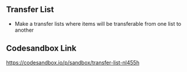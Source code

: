 ##  Transfer List 

* Make a transfer lists where items will be transferable from one list to another

## Codesandbox Link 
https://codesandbox.io/p/sandbox/transfer-list-nl455h